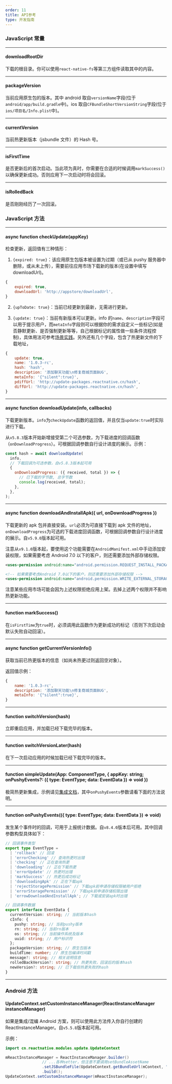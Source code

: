 ```yaml
---
order: 11
title: API参考
type: 开发指南
---
```


### JavaScript 常量

---

#### downloadRootDir

下载的根目录。你可以使用`react-native-fs`等第三方组件读取其中的内容。

---

#### packageVersion

当前应用原生包的版本。其中 android 取自`versionName`字段(位于`android/app/build.gradle`中)。ios 取自`CFBundleShortVersionString`字段(位于`ios/项目名/Info.plist`中)。

---

#### currentVersion

当前热更新版本（jsbundle 文件）的 Hash 号。

---

#### isFirstTime

是否更新后的首次启动。当此项为真时，你需要在合适的时候调用`markSuccess()`以确保更新成功。否则应用下一次启动时将会回滚。

---

#### isRolledBack

是否刚刚经历了一次回滚。

### JavaScript 方法

---

#### async function checkUpdate(appKey)

检查更新，返回值有三种情形：

1. `{expired: true}`：该应用原生包版本被设置为过期（或已从 pushy 服务器中删除，或从未上传），需要前往应用市场下载新的版本(在设置中填写 downloadUrl)。

```js
{
    expired: true,
    downloadUrl: 'http://appstore/downloadUrl',
}
```

2. `{upToDate: true}`：当前已经更新到最新，无需进行更新。

3. `{update: true}`：当前有新版本可以更新。info 的`name`、`description`字段可以用于提示用户，而`metaInfo`字段则可以根据你的需求自定义一些标记(如是否静默更新、是否强制更新等等，自己根据标记的属性做一些条件流程控制)，具体用法可参考[场景实践](bestpractice.html#%E5%85%83%E4%BF%A1%E6%81%AFmeta-info%E7%9A%84%E4%BD%BF%E7%94%A8)。另外还有几个字段，包含了热更新文件的下载地址，

```js
{
    update: true,
    name: '1.0.3-rc',
    hash: 'hash',
    description: '添加聊天功能\n修复商城页面BUG',
    metaInfo: '{"silent":true}',
    pdiffUrl: 'http://update-packages.reactnative.cn/hash',
    diffUrl: 'http://update-packages.reactnative.cn/hash',
}
```

---

#### async function downloadUpdate(info, callbacks)

下载更新版本。`info`为`checkUpdate`函数的返回值，并且仅当`update:true`时实际进行下载。

从`v5.8.3`版本开始新增接受第二个可选参数，为下载进度的回调函数（`onDownloadProgress`）。可根据回调参数自行设计进度的展示。示例：

```javascript
const hash = await downloadUpdate(
  info,
  // 下载回调为可选参数，自v5.8.3版本起可用
  {
    onDownloadProgress: ({ received, total }) => {
      // 已下载的字节数, 总字节数
      console.log(received, total);
    },
  },
);
```

---

#### async function downloadAndInstallApk({ url, onDownloadProgress })

下载更新的 apk 包并直接安装。`url`必须为可直接下载到 apk 文件的地址，`onDownloadProgress`为可选的下载进度回调函数，可根据回调参数自行设计进度的展示。自`v5.9.0`版本起可用。

注意从`v9.1.0`版本起，要使用这个功能需要在`AndroidManifest.xml`中手动添加安装权限，如果需要考虑 Android 7.0 以下的客户，则还需要添加外部存储权限。

```xml
<uses-permission android:name="android.permission.REQUEST_INSTALL_PACKAGES" />

<!-- 如果需要考虑Android 7.0以下的客户，则还需要添加外部存储权限 -->
<uses-permission android:name="android.permission.WRITE_EXTERNAL_STORAGE" />
```

注意某些应用市场可能会因为上述权限拒绝应用上架。去掉上述两个权限并不影响热更新功能。

---

#### function markSuccess()

在`isFirstTime`为`true`时，必须调用此函数作为更新成功的标记（否则下次启动会默认失败自动回滚）。

---

#### async function getCurrentVersionInfo()

获取当前已热更版本的信息（如尚未热更过则返回空对象）。

返回值示例：

```js
{
    name: '1.0.3-rc',
    description: '添加聊天功能\n修复商城页面BUG',
    metaInfo: '{"silent":true}',
}
```

---

#### function switchVersion(hash)

立即重启应用，并加载已经下载完毕的版本。

---

#### function switchVersionLater(hash)

在下一次启动应用的时候加载已经下载完毕的版本。

---

#### function simpleUpdate(App: ComponentType, { appKey: string; onPushyEvents?: ({ type: EventType; data: EventData }) => void })

极简热更新集成，示例请见[集成文档](/docs/integration.html#极简快速集成)，其中`onPushyEvents`参数请看下面的方法说明。

---

#### function onPushyEvents(({ type: EventType; data: EventData }) => void)

发生某个事件时的回调，可用于上报统计数据。自`v8.4.0`版本后可用。其中回调参数构型具体如下：

```ts
// 回调事件类型
export type EventType =
  | 'rollback' // 回滚
  | 'errorChecking' // 查询热更时出错
  | 'checking' // 正在查询热更
  | 'downloading' // 正在下载热更
  | 'errorUpdate' // 热更时出错
  | 'markSuccess' // 热更后成功标记
  | 'downloadingApk' // 正在下载apk
  | 'rejectStoragePermission' // 下载apk前申请存储权限被用户拒绝
  | 'errorStoragePermission' // 下载apk前申请存储权限出错
  | 'errowDownloadAndInstallApk'; // 下载或安装apk时出错

// 回调事件数据
export interface EventData {
  currentVersion: string; // 当前版本hash
  cInfo: {
    pushy: string; // 当前pushy版本
    rn: string; // 当前rn版本
    os: string; // 当前操作系统及版本
    uuid: string; // 用户标识符
  };
  packageVersion: string; // 原生包版本
  buildTime: number; // 原生包编译时间戳
  message?: string; // 相关说明信息
  rolledBackVersion?: string; // 热更失败，回滚后的版本hash
  newVersion?: string; // 已下载但热更失败的hash
}
```

---

### Android 方法

#### UpdateContext.setCustomInstanceManager(ReactInstanceManager instanceManager)

如果是集成/混编 Android 方案，则可以使用此方法传入你自行创建的 ReactInstanceManager。自`v5.5.8`版本起可用。

示例：

```java
import cn.reactnative.modules.update.UpdateContext

mReactInstanceManager = ReactInstanceManager.builder()
                // ...各种setter，但注意不要调用setBundleAssetName
                .setJSBundleFile(UpdateContext.getBundleUrl(mContext, "assets://index.android.bundle"))
                .build();
UpdateContext.setCustomInstanceManager(mReactInstanceManager);
```

